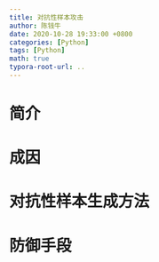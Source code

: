 ```yaml
---
title: 对抗性样本攻击
author: 陈钱牛
date: 2020-10-28 19:33:00 +0800
categories: [Python]
tags: [Python]
math: true
typora-root-url: ..
---
```


# 简介

# 成因



# 对抗性样本生成方法

# 防御手段

